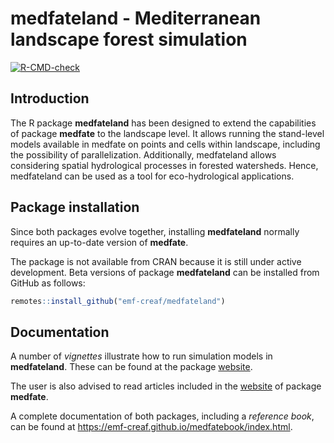 medfateland - Mediterranean landscape forest simulation
================

[![R-CMD-check](https://github.com/emf-creaf/medfateland/actions/workflows/R-CMD-check.yaml/badge.svg)](https://github.com/vegmod/medfateland/actions)

## Introduction

The R package **medfateland** has been designed to extend the
capabilities of package **medfate** to the landscape level. It allows
running the stand-level models available in medfate on points and cells
within landscape, including the possibility of parallelization.
Additionally, medfateland allows considering spatial hydrological
processes in forested watersheds. Hence, medfateland can be used as a
tool for eco-hydrological applications.

## Package installation

Since both packages evolve together, installing **medfateland** normally
requires an up-to-date version of **medfate**.

The package is not available from CRAN because it is still under active
development. Beta versions of package **medfateland** can be installed
from GitHub as follows:

``` r
remotes::install_github("emf-creaf/medfateland")
```

## Documentation

A number of *vignettes* illustrate how to run simulation models in
**medfateland**. These can be found at the package
[website](https://emf-creaf.github.io/medfateland/).

The user is also advised to read articles included in the
[website](https://emf-creaf.github.io/medfate/) of package **medfate**.

A complete documentation of both packages, including a *reference book*,
can be found at <https://emf-creaf.github.io/medfatebook/index.html>.

